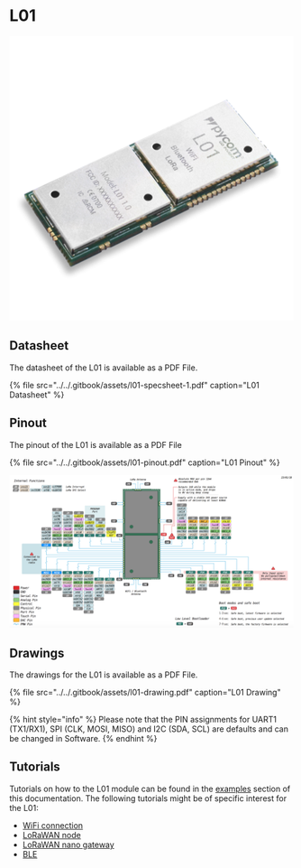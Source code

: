 # L01

![](../../.gitbook/assets/assets-lil0igdl11z7jos_jpx-lkn7scqkkkb6tqb3uyo-lkn7x3eyyjifoqpxmzd-l01-1.png) 

## Datasheet

The datasheet of the L01 is available as a PDF File.

{% file src="../../.gitbook/assets/l01-specsheet-1.pdf" caption="L01 Datasheet" %}

## Pinout

The pinout of the L01 is available as a PDF File

{% file src="../../.gitbook/assets/l01-pinout.pdf" caption="L01 Pinout" %}

![](../../.gitbook/assets/l01-pinout.png)

## Drawings

The drawings for the L01 is available as a PDF File.

{% file src="../../.gitbook/assets/l01-drawing.pdf" caption="L01 Drawing" %}

{% hint style="info" %}
Please note that the PIN assignments for UART1 \(TX1/RX1\), SPI \(CLK, MOSI, MISO\) and I2C \(SDA, SCL\) are defaults and can be changed in Software.
{% endhint %}

## Tutorials

Tutorials on how to the L01 module can be found in the [examples](../../tutorials-and-examples/introduction.md) section of this documentation. The following tutorials might be of specific interest for the L01:

* [WiFi connection](../../tutorials-and-examples/all/wlan.md)
* [LoRaWAN node](../../tutorials-and-examples/lora/lorawan-abp.md)
* [LoRaWAN nano gateway](../../tutorials-and-examples/lora/lorawan-nano-gateway.md)
* [BLE](../../tutorials-and-examples/all/ble.md)

